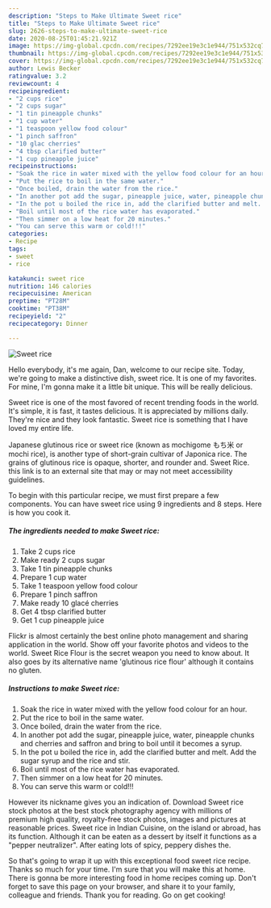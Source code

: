 ```yaml
---
description: "Steps to Make Ultimate Sweet rice"
title: "Steps to Make Ultimate Sweet rice"
slug: 2626-steps-to-make-ultimate-sweet-rice
date: 2020-08-25T01:45:21.921Z
image: https://img-global.cpcdn.com/recipes/7292ee19e3c1e944/751x532cq70/sweet-rice-recipe-main-photo.jpg
thumbnail: https://img-global.cpcdn.com/recipes/7292ee19e3c1e944/751x532cq70/sweet-rice-recipe-main-photo.jpg
cover: https://img-global.cpcdn.com/recipes/7292ee19e3c1e944/751x532cq70/sweet-rice-recipe-main-photo.jpg
author: Lewis Becker
ratingvalue: 3.2
reviewcount: 4
recipeingredient:
- "2 cups rice"
- "2 cups sugar"
- "1 tin pineapple chunks"
- "1 cup water"
- "1 teaspoon yellow food colour"
- "1 pinch saffron"
- "10 glac cherries"
- "4 tbsp clarified butter"
- "1 cup pineapple juice"
recipeinstructions:
- "Soak the rice in water mixed with the yellow food colour for an hour."
- "Put the rice to boil in the same water."
- "Once boiled, drain the water from the rice."
- "In another pot add the sugar, pineapple juice, water, pineapple chunks and cherries and saffron and bring to boil until it becomes a syrup."
- "In the pot u boiled the rice in, add the clarified butter and melt. Add the sugar syrup and the rice and stir."
- "Boil until most of the rice water has evaporated."
- "Then simmer on a low heat for 20 minutes."
- "You can serve this warm or cold!!!"
categories:
- Recipe
tags:
- sweet
- rice

katakunci: sweet rice 
nutrition: 146 calories
recipecuisine: American
preptime: "PT28M"
cooktime: "PT38M"
recipeyield: "2"
recipecategory: Dinner

---
```



![Sweet rice](https://img-global.cpcdn.com/recipes/7292ee19e3c1e944/751x532cq70/sweet-rice-recipe-main-photo.jpg)

Hello everybody, it's me again, Dan, welcome to our recipe site. Today, we're going to make a distinctive dish, sweet rice. It is one of my favorites. For mine, I'm gonna make it a little bit unique. This will be really delicious.

Sweet rice is one of the most favored of recent trending foods in the world. It's simple, it is fast, it tastes delicious. It is appreciated by millions daily. They're nice and they look fantastic. Sweet rice is something that I have loved my entire life.

Japanese glutinous rice or sweet rice (known as mochigome もち米 or mochi rice), is another type of short-grain cultivar of Japonica rice. The grains of glutinous rice is opaque, shorter, and rounder and. Sweet Rice. this link is to an external site that may or may not meet accessibility guidelines.


To begin with this particular recipe, we must first prepare a few components. You can have sweet rice using 9 ingredients and 8 steps. Here is how you cook it.

<!--inarticleads1-->

##### The ingredients needed to make Sweet rice:

1. Take 2 cups rice
1. Make ready 2 cups sugar
1. Take 1 tin pineapple chunks
1. Prepare 1 cup water
1. Take 1 teaspoon yellow food colour
1. Prepare 1 pinch saffron
1. Make ready 10 glacé cherries
1. Get 4 tbsp clarified butter
1. Get 1 cup pineapple juice


Flickr is almost certainly the best online photo management and sharing application in the world. Show off your favorite photos and videos to the world. Sweet Rice Flour is the secret weapon you need to know about. It also goes by its alternative name &#39;glutinous rice flour&#39; although it contains no gluten. 

<!--inarticleads2-->

##### Instructions to make Sweet rice:

1. Soak the rice in water mixed with the yellow food colour for an hour.
1. Put the rice to boil in the same water.
1. Once boiled, drain the water from the rice.
1. In another pot add the sugar, pineapple juice, water, pineapple chunks and cherries and saffron and bring to boil until it becomes a syrup.
1. In the pot u boiled the rice in, add the clarified butter and melt. Add the sugar syrup and the rice and stir.
1. Boil until most of the rice water has evaporated.
1. Then simmer on a low heat for 20 minutes.
1. You can serve this warm or cold!!!


However its nickname gives you an indication of. Download Sweet rice stock photos at the best stock photography agency with millions of premium high quality, royalty-free stock photos, images and pictures at reasonable prices. Sweet rice in Indian Cuisine, on the island or abroad, has its function. Although it can be eaten as a dessert by itself it functions as a &#34;pepper neutralizer&#34;. After eating lots of spicy, peppery dishes the. 

So that's going to wrap it up with this exceptional food sweet rice recipe. Thanks so much for your time. I'm sure that you will make this at home. There is gonna be more interesting food in home recipes coming up. Don't forget to save this page on your browser, and share it to your family, colleague and friends. Thank you for reading. Go on get cooking!
